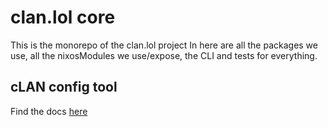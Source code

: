 # clan.lol core

This is the monorepo of the clan.lol project
In here are all the packages we use, all the nixosModules we use/expose, the CLI and tests for everything.

## cLAN config tool
Find the docs [here](/clan/clan-core/docs/clan-config.md)
